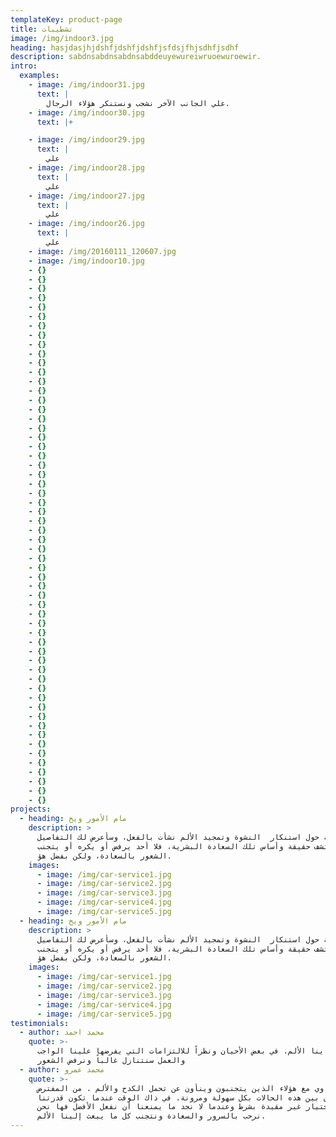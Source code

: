 ```yaml
---
templateKey: product-page
title: تشطيبات
image: /img/indoor3.jpg
heading: hasjdasjhjdshfjdshfjdshfjsfdsjfhjsdhfjsdhf
description: sabdnsabdnsabdnsabddeuyewureiwruoewuroewir.
intro:
  examples:
    - image: /img/indoor31.jpg
      text: |
        علي الجانب الآخر نشجب ونستنكر هؤلاء الرجال.
    - image: /img/indoor30.jpg
      text: |+

    - image: /img/indoor29.jpg
      text: |
        علي
    - image: /img/indoor28.jpg
      text: |
        علي
    - image: /img/indoor27.jpg
      text: |
        علي
    - image: /img/indoor26.jpg
      text: |
        علي
    - image: /img/20160111_120607.jpg
    - image: /img/indoor10.jpg
    - {}
    - {}
    - {}
    - {}
    - {}
    - {}
    - {}
    - {}
    - {}
    - {}
    - {}
    - {}
    - {}
    - {}
    - {}
    - {}
    - {}
    - {}
    - {}
    - {}
    - {}
    - {}
    - {}
    - {}
    - {}
    - {}
    - {}
    - {}
    - {}
    - {}
    - {}
    - {}
    - {}
    - {}
    - {}
    - {}
    - {}
    - {}
    - {}
    - {}
    - {}
    - {}
    - {}
    - {}
    - {}
    - {}
    - {}
    - {}
    - {}
    - {}
    - {}
    - {}
    - {}
    - {}
    - {}
    - {}
    - {}
    - {}
projects:
  - heading: مام الأمور ويخ
    description: >
      المغلوطة حول استنكار  النشوة وتمجيد الألم نشأت بالفعل، وسأعرض لك التفاصيل
      لتكتشف حقيقة وأساس تلك السعادة البشرية، فلا أحد يرفض أو يكره أو يتجنب
      الشعور بالسعادة، ولكن بفضل هؤ.
    images:
      - image: /img/car-service1.jpg
      - image: /img/car-service2.jpg
      - image: /img/car-service3.jpg
      - image: /img/car-service4.jpg
      - image: /img/car-service5.jpg
  - heading: مام الأمور ويخ
    description: >
      المغلوطة حول استنكار  النشوة وتمجيد الألم نشأت بالفعل، وسأعرض لك التفاصيل
      لتكتشف حقيقة وأساس تلك السعادة البشرية، فلا أحد يرفض أو يكره أو يتجنب
      الشعور بالسعادة، ولكن بفضل هؤ.
    images:
      - image: /img/car-service1.jpg
      - image: /img/car-service2.jpg
      - image: /img/car-service3.jpg
      - image: /img/car-service4.jpg
      - image: /img/car-service5.jpg
testimonials:
  - author: محمد احمد
    quote: >-
      ينا الألم. في بعض الأحيان ونظراً للالتزامات التي يفرضها علينا الواجب
      والعمل سنتنازل غالباً ونرفض الشعور
  - author: محمد عمرو
    quote: >-
      م فيتساوي مع هؤلاء الذين يتجنبون وينأون عن تحمل الكدح والألم . من المفترض
      أن نفرق بين هذه الحالات بكل سهولة ومرونة. في ذاك الوقت عندما تكون قدرتنا
      علي الاختيار غير مقيدة بشرط وعندما لا نجد ما يمنعنا أن نفعل الأفضل فها نحن
      نرحب بالسرور والسعادة ونتجنب كل ما يبعث إلينا الألم.
---
```


